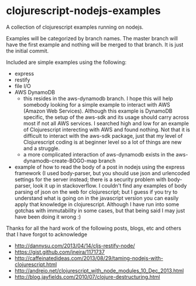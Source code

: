 clojurescript-nodejs-examples
=============================

A collection of clojurescript examples running on nodejs.  

Examples will be categorized by branch names.  The master branch will have the first example and nothing will be merged to that branch.  It is just the initial commit.

Included are simple examples using the following:
- express
- restify
- file I/O
- AWS DynamoDB
  - this resides in the aws-dynamodb branch.  I hope this will help somebody looking for a simple example to interact with AWS (Amazon Web Services).  Although this example is DynamoDB specific, the setup of the aws-sdk and its usage should carry across most if not all AWS services.  I searched high and low for an example of Clojurescript interecting with AWS and found nothing.  Not that it is difficult to interact with the aws-sdk package, just that my level of Clojurescript coding is at beginner level so a lot of things are new and a struggle.
  - a more complicated interaction of aws-dynamodb exists in the aws-dynamodb-create-BOGO-map branch
- example of how to read the body of a post in nodejs using the express framework (I used body-parser, but you should use json and urlencoded settings for the server instead; there is a security problem with body-parser, look it up in stackoverflow.  I couldn't find any examples of body parsing of json on the web for clojurescript; but I guess if you try to understand what is going on in the javascript version you can easily apply that knowledge in clojurescript.  Although I have run into some gotchas with immutability in some cases, but that being said I may just have been doing it wrong :)


Thanks for all the hard work of the following posts, blogs, etc and others that I have forgot to acknowledge

- http://dannysu.com/2013/04/14/cljs-restify-node/
- https://gist.github.com/jneira/1171737
- http://caffeinatedideas.com/2013/08/29/taming-nodejs-with-clojurescript.html
- http://andreio.net/clojurescript_with_node_modules_10_Dec_2013.html
- http://blog.jayfields.com/2010/07/clojure-destructuring.html
